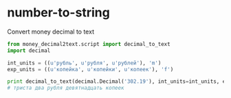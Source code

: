 # number-to-string
Convert money decimal to text

```python
from money_decimal2text.script import decimal_to_text
import decimal

int_units = ((u'рубль', u'рубля', u'рублей'), 'm')
exp_units = ((u'копейка', u'копейки', u'копеек'), 'f')

print decimal_to_text(decimal.Decimal('302.19'), int_units=int_units, exp_units=exp_units)
# триста два рубля девятнадцать копеек
```
